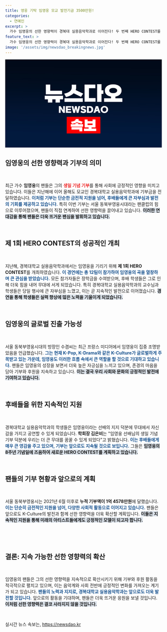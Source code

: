 ```yaml
---
title: 영웅 기탁 임영웅 모교 발전기금 3500만원!
categories:
  - 연예인
excerpt: >
  가수 임영웅의 선한 영향력이 경복대 실용음악학과로 이어진다! 두 번째 HERO CONTEST를 앞두고 진행된 기부가 학생들에게 자부심을 불어넣고, 글로벌 K-Music의 기대감을 키우고 있다.
feature_text: >
  가수 임영웅의 선한 영향력이 경복대 실용음악학과로 이어진다! 두 번째 HERO CONTEST를 앞두고 진행된 기부가 학생들에게 자부심을 불어넣고, 글로벌 K-Music의 기대감을 키우고 있다.
image: '/assets/img/newsdao_breakingnews.jpg'
---
```


<p><img src="/assets/img/newsdao_breakingnews.jpg" alt="pcversion 속보" /></p>

<h2 data-ke-size="size26">임영웅의 선한 영향력과 기부의 의미</h2>

<p data-ke-size="size16">&nbsp;</p>

<p>최근 가수 <b>임영웅</b>의 팬들은 그의 <b><span style="color: #ee2323;">생일 기념 기부</span></b>를 통해 사회에 긍정적인 영향을 미치고 있습니다. 이들은 지난해에 이어 올해도 모교인 경복대학교 실용음악학과에 기부금을 전달하였습니다. <b><span style="color: #1a5490;">이처럼 기부는 단순한 금전적 지원을 넘어, 후배들에게 큰 자부심과 발전의 기회를 제공하고 있습니다.</span></b> 특히 이번 기부는 서울 동북부영웅시대라는 팬클럽의 힘으로 이루어졌으며, 팬들이 직접 연계하여 선한 영향력을 끌어내고 있습니다. <b><span style="background-color: #21538527;">이러한 연대감을 통해 팬들은 더욱 뜨거운 팬심을 발휘하고 있습니다.</span></b>   </p>

<p data-ke-size="size16">&nbsp;</p>

<h2 data-ke-size="size26">제 1회 HERO CONTEST의 성공적인 개최</h2>

<p data-ke-size="size16">&nbsp;</p>

<p>지난해, 경복대학교 실용음악학과에서는 임영웅을 기리기 위해 <b>제 1회 HERO CONTEST</b>를 개최하였습니다. <b><span style="color: #1a5490;">이 경연에는 총 12팀이 참가하여 임영웅의 곡을 열창하며 큰 관심을 받았습니다.</span></b> 모든 참가자들은 장학금을 수여받으며, 후배 학생들은 그로 인해 더욱 힘을 내어 무대에 서게 되었습니다. 특히 경복대학교 실용음악학과의 교수님과 학생들은 당일 행사에 큰 자부심을 느꼈고, 이는 곧 지속적인 발전으로 이어졌습니다. <b><span style="background-color: #21538527;">경연을 통해 학생들은 실력 향상에 많은 노력을 기울이게 되었습니다.</span></b> </p>

<p data-ke-size="size16">&nbsp;</p>

<h2 data-ke-size="size26">임영웅의 글로벌 진출 가능성</h2>

<p data-ke-size="size16">&nbsp;</p>

<p>서울 동북부영웅시대의 방장인 수겸씨는 최근 프랑스 미디어에서 임영웅이 집중 조명받았음을 언급했습니다. <b><span style="color: #1a5490;">그는 현재 K-Pop, K-Drama와 같은 K-Culture가 글로벌하게 주목받고 있는 가운데, 임영웅도 이러한 흐름 속에서 큰 역할을 할 것으로 기대하고 있습니다.</span></b> 팬들은 임영웅의 성장을 보면서 더욱 높은 자긍심을 느끼고 있으며, 존경의 마음을 담아 기부와 후원을 지속하고 있습니다. <b><span style="background-color: #21538527;">이는 결국 우리 사회와 문화의 긍정적인 발전에 기여하고 있습니다.</span></b> </p>

<p data-ke-size="size16">&nbsp;</p>

<h2 data-ke-size="size26">후배들을 위한 지속적인 지원</h2>

<p data-ke-size="size16">&nbsp;</p>

<p>경복대학교 실용음악학과의 학생들은 임영웅이라는 선배의 지지 덕분에 무대에서 자신감을 가지고 공연할 수 있게 되었습니다. <b>학회장 김은비</b>는 "임영웅 선배님의 생일 기념 기부 덕분에 우리는 더 큰 무대를 꿈꿀 수 있게 되었다"고 밝혔습니다. <b><span style="color: #1a5490;">이는 후배들에게 매우 큰 영감을 주고 있으며, 기부는 앞으로도 지속될 것으로 보입니다.</span></b> 그들은 <b><span style="background-color: #21538527;">임영웅의 8주년 기념일에 즈음하여 새로운 HERO CONTEST를 계획하고 있습니다.</span></b></p>

<p data-ke-size="size16">&nbsp;</p>

<h2 data-ke-size="size26">팬들의 기부 현황과 앞으로의 계획</h2>

<p data-ke-size="size16">&nbsp;</p>

<p>서울 동북부영웅시는 2021년 6월 이후로 <b>누적 기부액이 1억 4578만원</b>에 달했습니다. <b><span style="color: #1a5490;">이는 단순히 금전적인 지원을 넘어, 다양한 사회적 활동으로 이어지고 있습니다.</span></b> 팬들은 앞으로도 K-Culture의 발전과 함께 선한 영향력을 더욱 확산할 계획입니다. <b><span style="background-color: #21538527;">이들은 지속적인 지원을 통해 미래의 아티스트들에게도 긍정적인 모델이 되고자 합니다.</span></b> </p>

<p data-ke-size="size16">&nbsp;</p>

<p data-ke-size="size16">&nbsp;</p>

<h2 data-ke-size="size26">결론: 지속 가능한 선한 영향력의 확산</h2>

<p data-ke-size="size16">&nbsp;</p>

<p>임영웅의 팬들은 그의 선한 영향력을 지속적으로 확산시키기 위해 기부와 후원 활동을 적극적으로 펼치고 있으며, 이는 음악계와 사회 전반에 긍정적인 변화를 가져오는 계기가 되고 있습니다. <b><span style="color: #1a5490;">팬들의 노력과 지지로, 경복대학교 실용음악학과는 앞으로도 더욱 발전할 것입니다.</span></b> 앞으로의 활동을 기대하며, 팬들은 더욱 뜨거운 응원을 보낼 것입니다. <b><span style="background-color: #21538527;">이처럼 선한 영향력은 결코 사라지지 않을 것입니다.</span></b> </p>

<p data-ke-size="size16">&nbsp;</p>
실시간 뉴스 속보는, <a href="https://newsdao.kr" rel="dofollow">https://newsdao.kr</a>


